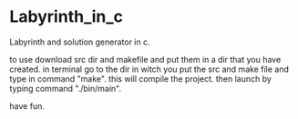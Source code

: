# Labyrinth_in_c
Labyrinth and solution generator in c.

to use download src dir and makefile and put them in a dir that you have created.
in terminal go to the dir in witch you put the src and make file and type in command "make".
this will compile the project. then launch by typing command "./bin/main".

have fun.
